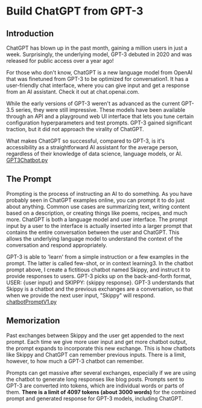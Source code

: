 # Build ChatGPT from GPT-3

## Introduction
ChatGPT has blown up in the past month, gaining a million users in just a week. Surprisingly, the underlying model, GPT-3 debuted in 2020 and was released for public access over a year ago!

For those who don't know, ChatGPT is a new language model from OpenAI that was finetuned from GPT-3 to be optimized for conversation1. It has a user-friendly chat interface, where you can give input and get a response from an AI assistant. Check it out at chat.openai.com.

While the early versions of GPT-3 weren't as advanced as the current GPT-3.5 series, they were still impressive. These models have been available through an API and a playground web UI interface that lets you tune certain configuration hyperparameters and test prompts. GPT-3 gained significant traction, but it did not approach the virality of ChatGPT.

What makes ChatGPT so successful, compared to GPT-3, is it's accessibility as a straightforward AI assistant for the average person, regardless of their knowledge of data science, language models, or AI.
[GPT3Chatbot.py](https://gist.github.com/DimaGutierrez)
## The Prompt
Prompting is the process of instructing an AI to do something. As you have probably seen in ChatGPT examples online, you can prompt it to do just about anything. Common use cases are summarizing text, writing content based on a description, or creating things like poems, recipes, and much more.
ChatGPT is both a language model and user interface. The prompt input by a user to the interface is actually inserted into a larger prompt that contains the entire conversation between the user and ChatGPT. This allows the underlying language model to understand the context of the conversation and respond appropriately.

GPT-3 is able to 'learn' from a simple instruction or a few examples in the prompt. The latter is called few-shot, or in context learning3. In the chatbot prompt above, I create a fictitious chatbot named Skippy, and instruct it to provide responses to users. GPT-3 picks up on the back-and-forth format, USER: {user input} and SKIPPY: {skippy response}. GPT-3 understands that Skippy is a chatbot and the previous exchanges are a conversation, so that when we provide the next user input, "Skippy" will respond.
[chatbotPromptV1.py](https://gist.github.com/DimaGutierrez)
## Memorization
Past exchanges between Skippy and the user get appended to the next prompt. Each time we give more user input and get more chatbot output, the prompt expands to incorporate this new exchange. This is how chatbots like Skippy and ChatGPT can remember previous inputs. There is a limit, however, to how much a GPT-3 chatbot can remember.
  
Prompts can get massive after several exchanges, especially if we are using the chatbot to generate long responses like blog posts. Prompts sent to GPT-3 are converted into tokens, which are individual words or parts of them. **There is a limit of 4097 tokens (about 3000 words)** for the combined prompt and generated response for GPT-3 models, including ChatGPT.
      
